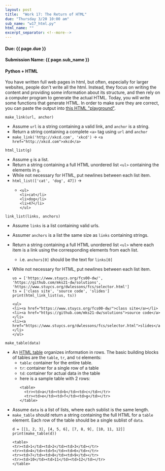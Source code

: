 ```yaml
---
layout: post
title:  "Work 17: The Return of HTML"
due: "Thursday 3/20 10:00 am"
sub_name: "w17_html.py"
html_name: ""
excerpt_separator: <!--more-->
---
```


#### Due: {{ page.due }}
#### Submission Name: {{ page.sub_name }}

#### Python + HTML
You have written full web pages in html, but often, especially for larger websites, people don't write all the html. Instead, they focus on writing the content and providing some information about its structure, and then rely on a computer program to generate the actual HTML. Today, you will write some functions that generate HTML. In order to make sure they are correct, you can paste the output into [this HTML "playground"](https://developer.mozilla.org/en-US/play).

`make_link(url, anchor)`
- Assume `url` is a string containing a valid link, and `anchor` is a string.
- Return a string containing a complete `<a>` tag using `url` and `anchor`
- `make_link('http://xkcd.com', 'xkcd')` -> `<a href="http://xkcd.com">xkcd</a>`

`html_list(g)`
- Assume `g` is a list.
- Return a string containing a full HTML unordered list `<ul>` containing the elements in `g`.
- While not necessary for HTML, put newlines between each list item.
- `html_list(['cat', 'dog', 47])` ->
  - ```
    <ul>
    <li>cat</li>
    <li>dog</li>
    <li>47</li>
    </ul>
    ```

`link_list(links, anchors)`
- Assume `links` is a list containing valid urls.
- Assumer `anchors` is a list the same size as `links` containing strings.
- Return a string containing a full HTML unordered list `<ul>` where each item is a link using the corresponding elements from each list.
  - i.e. `anchors[0]` should be the text for `links[0]`
- While not necessary for HTML, put newlines between each list item.
    ```
    us = ['https://www.stuycs.org/fcs00-dw/', 'https://github.com/mks21-dw/solutions', 'https://www.stuycs.org/dwlessons/fcs/selector.html']
    ts = ['class site', 'source code', 'slides']
    print(html_link_list(us, ts))
    ```

    ```
    <ul>
    <li><a href="https://www.stuycs.org/fcs00-dw/">class site</a></li>
    <li><a href="https://github.com/mks21-dw/solutions">source code</a></li>
    <li><a href="https://www.stuycs.org/dwlessons/fcs/selector.html">slides</a></li>
    </ul>
    ```

`make_table(data)`
- An [HTML table](https://developer.mozilla.org/en-US/docs/Web/HTML/Element/table) organizes information in rows. The basic building blocks of tables are the `table`, `tr`, and `td` elements:
  - `table`: container for the entire table.
  - `tr`: container for a single row of a table
  - `td`: container for actual data in the table
  - here is a sample table with 2 rows:
    ```
    <table>
      <tr><td>a</td><td>b</td><td>c</td></tr>
      <tr><td>e</td><td>f</td><td>g</td></tr>
    </table>
    ```
- Assume `data` is a list of lists, where each sublist is the same length.
- `make_table` should return a string containing the full HTML for a `table` element. Each row of the table should be a single sublist of `data`.
    ```
    d = [[1, 2, 3], [4, 5, 6], [7, 8, 9], [10, 11, 12]]
    print(make_table(d))
    ```
    ```
    <table>
    <tr><td>1</td><td>2</td><td>3</td></tr>
    <tr><td>4</td><td>5</td><td>6</td></tr>
    <tr><td>7</td><td>8</td><td>9</td></tr>
    <tr><td>10</td><td>11</td><td>12</td></tr>
    </table>
    ```
